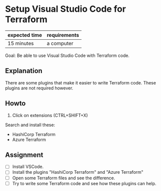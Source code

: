 # Setup Visual Studio Code for Terraform

|expected time|requirements|
|-------------|------------|
|15 minutes   |a computer  |

Goal: Be able to use Visual Studio Code with Terraform code.

## Explanation

There are some plugins that make it easier to write Terraform code. These plugins are not required however.

## Howto

1. Click on extensions (CTRL+SHIFT+X)

Search and install these:

- HashiCorp Terraform
- Azure Terraform

## Assignment

- [ ] Install VSCode.
- [ ] Install the plugins "HashiCorp Terraform" and "Azure Terraform"
- [ ] Open some Terraform files and see the difference.
- [ ] Try to write some Terraform code and see how these plugins can help.
